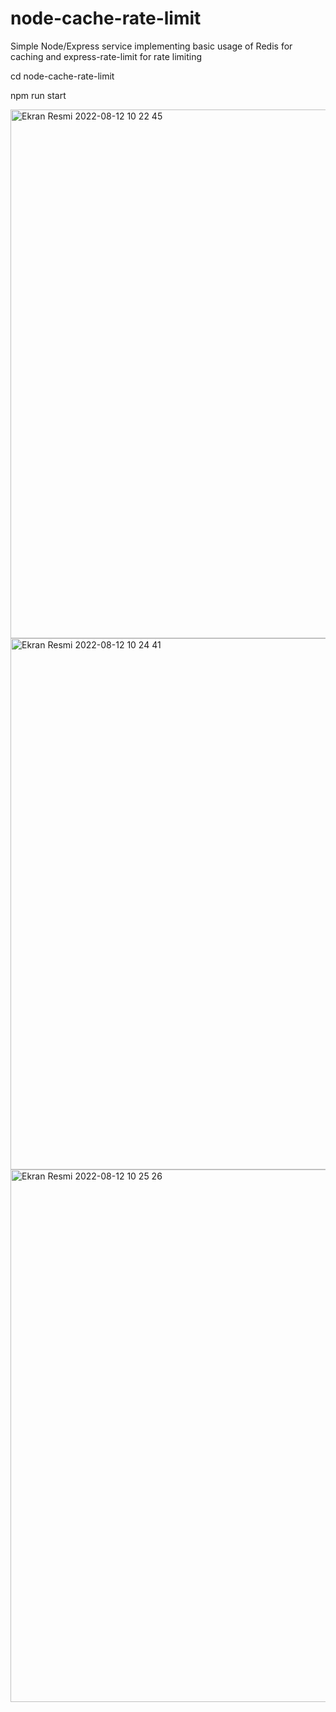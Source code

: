 # node-cache-rate-limit
Simple Node/Express service implementing basic usage of Redis for caching and express-rate-limit for rate limiting

cd node-cache-rate-limit

npm run start

<img width="846" alt="Ekran Resmi 2022-08-12 10 22 45" src="https://user-images.githubusercontent.com/50910926/184311257-f3253ac6-3494-4942-800b-4a3c43c6e78d.png">
<img width="850" alt="Ekran Resmi 2022-08-12 10 24 41" src="https://user-images.githubusercontent.com/50910926/184311276-f5714aaa-7c20-444e-a0a0-d4a67524ee7b.png">
<img width="852" alt="Ekran Resmi 2022-08-12 10 25 26" src="https://user-images.githubusercontent.com/50910926/184311271-5eeb1081-c366-4560-8b8e-cb455f7cc2ea.png">
